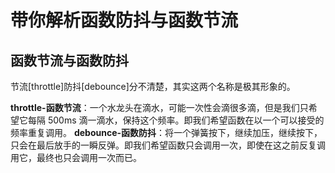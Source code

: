 # 带你解析函数防抖与函数节流

## 函数节流与函数防抖

节流[throttle]防抖[debounce]分不清楚，其实这两个名称是极其形象的。

**throttle-函数节流**：一个水龙头在滴水，可能一次性会滴很多滴，但是我们只希望它每隔 500ms 滴一滴水，保持这个频率。即我们希望函数在以一个可以接受的频率重复调用。
**debounce-函数防抖**：将一个弹簧按下，继续加压，继续按下，只会在最后放手的一瞬反弹。即我们希望函数只会调用一次，即使在这之前反复调用它，最终也只会调用一次而已。